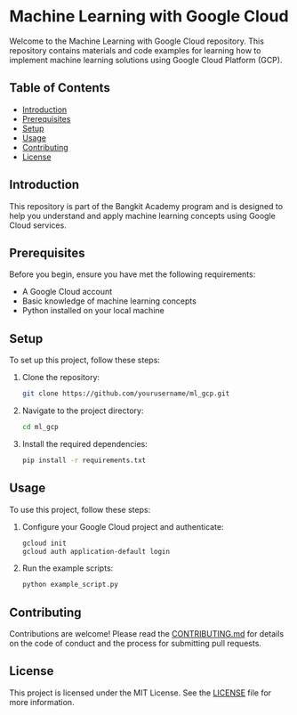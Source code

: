 # Machine Learning with Google Cloud

Welcome to the Machine Learning with Google Cloud repository. This repository contains materials and code examples for learning how to implement machine learning solutions using Google Cloud Platform (GCP).

## Table of Contents

- [Introduction](#introduction)
- [Prerequisites](#prerequisites)
- [Setup](#setup)
- [Usage](#usage)
- [Contributing](#contributing)
- [License](#license)

## Introduction

This repository is part of the Bangkit Academy program and is designed to help you understand and apply machine learning concepts using Google Cloud services.

## Prerequisites

Before you begin, ensure you have met the following requirements:
- A Google Cloud account
- Basic knowledge of machine learning concepts
- Python installed on your local machine

## Setup

To set up this project, follow these steps:

1. Clone the repository:
    ```sh
    git clone https://github.com/yourusername/ml_gcp.git
    ```
2. Navigate to the project directory:
    ```sh
    cd ml_gcp
    ```
3. Install the required dependencies:
    ```sh
    pip install -r requirements.txt
    ```

## Usage

To use this project, follow these steps:

1. Configure your Google Cloud project and authenticate:
    ```sh
    gcloud init
    gcloud auth application-default login
    ```
2. Run the example scripts:
    ```sh
    python example_script.py
    ```

## Contributing

Contributions are welcome! Please read the [CONTRIBUTING.md](CONTRIBUTING.md) for details on the code of conduct and the process for submitting pull requests.

## License

This project is licensed under the MIT License. See the [LICENSE](LICENSE) file for more information.
